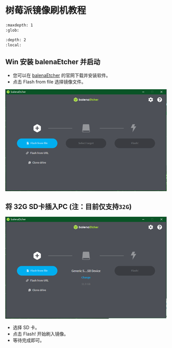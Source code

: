 # 树莓派镜像刷机教程

```{toctree}
:maxdepth: 1
:glob:
```


```{contents} 目录
:depth: 2
:local:
```

## Win 安装 balenaEtcher 并启动

- 您可以在 [balenaEtcher](https://www.balena.io/etcher/) 的官网下载并安装软件。
- 点击 Flash from file  选择镜像文件。

![select_img](../../_static/select_img.png)

## 将 32G SD卡插入PC  (注：目前仅支持`32G`)

![select_device](../../_static/select_device.png)

- 选择 SD 卡。
- 点击  Flash!  开始刷入镜像。
- 等待完成即可。

